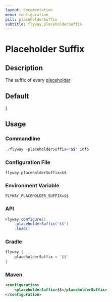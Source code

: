```yaml
---
layout: documentation
menu: configuration
pill: placeholderSuffix
subtitle: flyway.placeholderSuffix
---
```


# Placeholder Suffix

## Description
The suffix of every [placeholder](/documentation/configuration/placeholders)

## Default
}

## Usage

### Commandline
```powershell
./flyway -placeholderSuffix="$$" info
```

### Configuration File
```properties
flyway.placeholderSuffix=$$
```

### Environment Variable
```properties
FLYWAY_PLACEHOLDER_SUFFIX=$$
```

### API
```java
Flyway.configure()
    .placeholderSuffix("$$")
    .load()
```

### Gradle
```groovy
flyway {
    placeholderSuffix = '$$'
}
```

### Maven
```xml
<configuration>
    <placeholderSuffix>$$</placeholderSuffix>
</configuration>
```